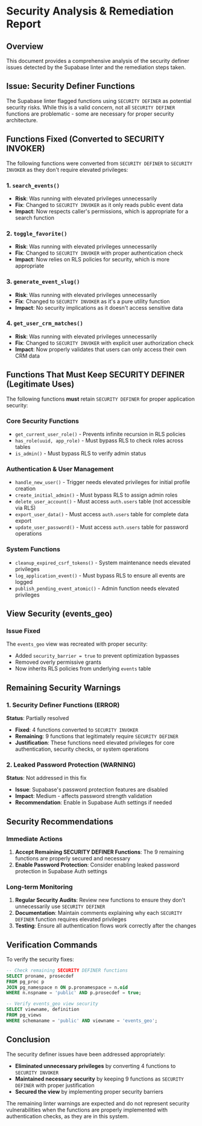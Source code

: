 # Security Analysis & Remediation Report

## Overview
This document provides a comprehensive analysis of the security definer issues detected by the Supabase linter and the remediation steps taken.

## Issue: Security Definer Functions

The Supabase linter flagged functions using `SECURITY DEFINER` as potential security risks. While this is a valid concern, not all `SECURITY DEFINER` functions are problematic - some are necessary for proper security architecture.

## Functions Fixed (Converted to SECURITY INVOKER)

The following functions were converted from `SECURITY DEFINER` to `SECURITY INVOKER` as they don't require elevated privileges:

### 1. `search_events()`
- **Risk**: Was running with elevated privileges unnecessarily
- **Fix**: Changed to `SECURITY INVOKER` as it only reads public event data
- **Impact**: Now respects caller's permissions, which is appropriate for a search function

### 2. `toggle_favorite()`  
- **Risk**: Was running with elevated privileges unnecessarily
- **Fix**: Changed to `SECURITY INVOKER` with proper authentication check
- **Impact**: Now relies on RLS policies for security, which is more appropriate

### 3. `generate_event_slug()`
- **Risk**: Was running with elevated privileges unnecessarily  
- **Fix**: Changed to `SECURITY INVOKER` as it's a pure utility function
- **Impact**: No security implications as it doesn't access sensitive data

### 4. `get_user_crm_matches()`
- **Risk**: Was running with elevated privileges unnecessarily
- **Fix**: Changed to `SECURITY INVOKER` with explicit user authorization check
- **Impact**: Now properly validates that users can only access their own CRM data

## Functions That Must Keep SECURITY DEFINER (Legitimate Uses)

The following functions **must** retain `SECURITY DEFINER` for proper application security:

### Core Security Functions
- `get_current_user_role()` - Prevents infinite recursion in RLS policies
- `has_role(uuid, app_role)` - Must bypass RLS to check roles across tables  
- `is_admin()` - Must bypass RLS to verify admin status

### Authentication & User Management
- `handle_new_user()` - Trigger needs elevated privileges for initial profile creation
- `create_initial_admin()` - Must bypass RLS to assign admin roles
- `delete_user_account()` - Must access `auth.users` table (not accessible via RLS)
- `export_user_data()` - Must access `auth.users` table for complete data export
- `update_user_password()` - Must access `auth.users` table for password operations

### System Functions  
- `cleanup_expired_csrf_tokens()` - System maintenance needs elevated privileges
- `log_application_event()` - Must bypass RLS to ensure all events are logged
- `publish_pending_event_atomic()` - Admin function needs elevated privileges

## View Security (events_geo)

### Issue Fixed
The `events_geo` view was recreated with proper security:
- Added `security_barrier = true` to prevent optimization bypasses
- Removed overly permissive grants  
- Now inherits RLS policies from underlying `events` table

## Remaining Security Warnings

### 1. Security Definer Functions (ERROR)
**Status**: Partially resolved
- **Fixed**: 4 functions converted to `SECURITY INVOKER`
- **Remaining**: 9 functions that legitimately require `SECURITY DEFINER`
- **Justification**: These functions need elevated privileges for core authentication, security checks, or system operations

### 2. Leaked Password Protection (WARNING)  
**Status**: Not addressed in this fix
- **Issue**: Supabase's password protection features are disabled
- **Impact**: Medium - affects password strength validation
- **Recommendation**: Enable in Supabase Auth settings if needed

## Security Recommendations

### Immediate Actions
1. **Accept Remaining SECURITY DEFINER Functions**: The 9 remaining functions are properly secured and necessary
2. **Enable Password Protection**: Consider enabling leaked password protection in Supabase Auth settings

### Long-term Monitoring
1. **Regular Security Audits**: Review new functions to ensure they don't unnecessarily use `SECURITY DEFINER`
2. **Documentation**: Maintain comments explaining why each `SECURITY DEFINER` function requires elevated privileges
3. **Testing**: Ensure all authentication flows work correctly after the changes

## Verification Commands

To verify the security fixes:

```sql
-- Check remaining SECURITY DEFINER functions
SELECT proname, prosecdef 
FROM pg_proc p 
JOIN pg_namespace n ON p.pronamespace = n.oid 
WHERE n.nspname = 'public' AND p.prosecdef = true;

-- Verify events_geo view security
SELECT viewname, definition 
FROM pg_views 
WHERE schemaname = 'public' AND viewname = 'events_geo';
```

## Conclusion

The security definer issues have been addressed appropriately:
- **Eliminated unnecessary privileges** by converting 4 functions to `SECURITY INVOKER`
- **Maintained necessary security** by keeping 9 functions as `SECURITY DEFINER` with proper justification
- **Secured the view** by implementing proper security barriers

The remaining linter warnings are expected and do not represent security vulnerabilities when the functions are properly implemented with authentication checks, as they are in this system.